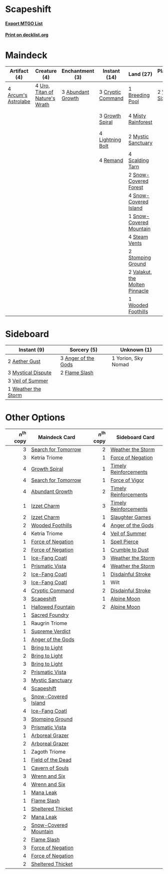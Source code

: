 # Scapeshift

#### [Export MTGO List](../collection/Scapeshift/Scapeshift.txt)
#### [Print on decklist.org](http://decklist.org/?deckmain=3%09Abundant%20Growth%0A4%09Arcum's%20Astrolabe%0A1%09Breeding%20Pool%0A3%09Cryptic%20Command%0A3%09Growth%20Spiral%0A2%09Ketria%20Triome%0A4%09Lightning%20Bolt%0A4%09Misty%20Rainforest%0A2%09Mystic%20Sanctuary%0A4%09Remand%0A4%09Scalding%20Tarn%0A2%09Scapeshift%0A2%09Search%20for%20Tomorrow%0A2%09Snow-Covered%20Forest%0A4%09Snow-Covered%20Island%0A1%09Snow-Covered%20Mountain%0A4%09Steam%20Vents%0A2%09Stomping%20Ground%0A4%09Uro,%20Titan%20of%20Nature's%20Wrath%0A2%09Valakut,%20the%20Molten%20Pinnacle%0A1%09Wooded%20Foothills%0A2%09Wrenn%20and%20Six&deckside=2%09Aether%20Gust%0A3%09Anger%20of%20the%20Gods%0A2%09Flame%20Slash%0A3%09Mystical%20Dispute%0A3%09Veil%20of%20Summer%0A1%09Weather%20the%20Storm%0A1%09Yorion,%20Sky%20Nomad)
# Maindeck

|                                         Artifact (4)                                         |                                              Creature (4)                                               |                                      Enchantment (3)                                       |                                        Instant (14)                                        |                                                Land (27)                                                |                                     Planeswalker (2)                                     |                                          Sorcery (4)                                           |  Unknown (2)  |
|----------------------------------------------------------------------------------------------|---------------------------------------------------------------------------------------------------------|--------------------------------------------------------------------------------------------|--------------------------------------------------------------------------------------------|---------------------------------------------------------------------------------------------------------|------------------------------------------------------------------------------------------|------------------------------------------------------------------------------------------------|---------------|
|4 [Arcum's Astrolabe](http://gatherer.wizards.com/Pages/Card/Details.aspx?multiverseid=464169)|4 [Uro, Titan of Nature's Wrath](http://gatherer.wizards.com/Pages/Card/Details.aspx?multiverseid=476480)|3 [Abundant Growth](http://gatherer.wizards.com/Pages/Card/Details.aspx?multiverseid=240017)|3 [Cryptic Command](http://gatherer.wizards.com/Pages/Card/Details.aspx?multiverseid=438614)|1 [Breeding Pool](http://gatherer.wizards.com/Pages/Card/Details.aspx?multiverseid=97088)                |2 [Wrenn and Six](http://gatherer.wizards.com/Pages/Card/Details.aspx?multiverseid=464166)|2 [Scapeshift](http://gatherer.wizards.com/Pages/Card/Details.aspx?multiverseid=447337)         |2 Ketria Triome|
|                                                                                              |                                                                                                         |                                                                                            |3 [Growth Spiral](http://gatherer.wizards.com/Pages/Card/Details.aspx?multiverseid=457322)  |4 [Misty Rainforest](http://gatherer.wizards.com/Pages/Card/Details.aspx?multiverseid=405102)            |                                                                                          |2 [Search for Tomorrow](http://gatherer.wizards.com/Pages/Card/Details.aspx?multiverseid=205408)|               |
|                                                                                              |                                                                                                         |                                                                                            |4 [Lightning Bolt](http://gatherer.wizards.com/Pages/Card/Details.aspx?multiverseid=806)    |2 [Mystic Sanctuary](http://gatherer.wizards.com/Pages/Card/Details.aspx?multiverseid=473209)            |                                                                                          |                                                                                                |               |
|                                                                                              |                                                                                                         |                                                                                            |4 [Remand](http://gatherer.wizards.com/Pages/Card/Details.aspx?multiverseid=380255)         |4 [Scalding Tarn](http://gatherer.wizards.com/Pages/Card/Details.aspx?multiverseid=405107)               |                                                                                          |                                                                                                |               |
|                                                                                              |                                                                                                         |                                                                                            |                                                                                            |2 [Snow-Covered Forest](http://gatherer.wizards.com/Pages/Card/Details.aspx?multiverseid=121192)         |                                                                                          |                                                                                                |               |
|                                                                                              |                                                                                                         |                                                                                            |                                                                                            |4 [Snow-Covered Island](http://gatherer.wizards.com/Pages/Card/Details.aspx?multiverseid=121130)         |                                                                                          |                                                                                                |               |
|                                                                                              |                                                                                                         |                                                                                            |                                                                                            |1 [Snow-Covered Mountain](http://gatherer.wizards.com/Pages/Card/Details.aspx?multiverseid=121233)       |                                                                                          |                                                                                                |               |
|                                                                                              |                                                                                                         |                                                                                            |                                                                                            |4 [Steam Vents](http://gatherer.wizards.com/Pages/Card/Details.aspx?multiverseid=405109)                 |                                                                                          |                                                                                                |               |
|                                                                                              |                                                                                                         |                                                                                            |                                                                                            |2 [Stomping Ground](http://gatherer.wizards.com/Pages/Card/Details.aspx?multiverseid=405110)             |                                                                                          |                                                                                                |               |
|                                                                                              |                                                                                                         |                                                                                            |                                                                                            |2 [Valakut, the Molten Pinnacle](http://gatherer.wizards.com/Pages/Card/Details.aspx?multiverseid=190400)|                                                                                          |                                                                                                |               |
|                                                                                              |                                                                                                         |                                                                                            |                                                                                            |1 [Wooded Foothills](http://gatherer.wizards.com/Pages/Card/Details.aspx?multiverseid=405116)            |                                                                                          |                                                                                                |               |


# Sideboard

|                                         Instant (9)                                          |                                         Sorcery (5)                                          |    Unknown (1)    |
|----------------------------------------------------------------------------------------------|----------------------------------------------------------------------------------------------|-------------------|
|2 [Aether Gust](http://gatherer.wizards.com/Pages/Card/Details.aspx?multiverseid=466796)      |3 [Anger of the Gods](http://gatherer.wizards.com/Pages/Card/Details.aspx?multiverseid=438682)|1 Yorion, Sky Nomad|
|3 [Mystical Dispute](http://gatherer.wizards.com/Pages/Card/Details.aspx?multiverseid=473020) |2 [Flame Slash](http://gatherer.wizards.com/Pages/Card/Details.aspx?multiverseid=416914)      |                   |
|3 [Veil of Summer](http://gatherer.wizards.com/Pages/Card/Details.aspx?multiverseid=466952)   |                                                                                              |                   |
|1 [Weather the Storm](http://gatherer.wizards.com/Pages/Card/Details.aspx?multiverseid=464140)|                                                                                              |                   |


# Other Options

|*n*<sup>th</sup> copy|                                         Maindeck Card                                          |*n*<sup>th</sup> copy|                                         Sideboard Card                                         |
|--------------------:|------------------------------------------------------------------------------------------------|--------------------:|------------------------------------------------------------------------------------------------|
|                    3|[Search for Tomorrow](http://gatherer.wizards.com/Pages/Card/Details.aspx?multiverseid=205408)  |                    2|[Weather the Storm](http://gatherer.wizards.com/Pages/Card/Details.aspx?multiverseid=464140)    |
|                    3|Ketria Triome                                                                                   |                    1|[Force of Negation](http://gatherer.wizards.com/Pages/Card/Details.aspx?multiverseid=464001)    |
|                    4|[Growth Spiral](http://gatherer.wizards.com/Pages/Card/Details.aspx?multiverseid=457322)        |                    1|[Timely Reinforcements](http://gatherer.wizards.com/Pages/Card/Details.aspx?multiverseid=220074)|
|                    4|[Search for Tomorrow](http://gatherer.wizards.com/Pages/Card/Details.aspx?multiverseid=205408)  |                    1|[Force of Vigor](http://gatherer.wizards.com/Pages/Card/Details.aspx?multiverseid=464113)       |
|                    4|[Abundant Growth](http://gatherer.wizards.com/Pages/Card/Details.aspx?multiverseid=240017)      |                    2|[Timely Reinforcements](http://gatherer.wizards.com/Pages/Card/Details.aspx?multiverseid=220074)|
|                    1|[Izzet Charm](http://gatherer.wizards.com/Pages/Card/Details.aspx?multiverseid=338413)          |                    3|[Timely Reinforcements](http://gatherer.wizards.com/Pages/Card/Details.aspx?multiverseid=220074)|
|                    2|[Izzet Charm](http://gatherer.wizards.com/Pages/Card/Details.aspx?multiverseid=338413)          |                    1|[Slaughter Games](http://gatherer.wizards.com/Pages/Card/Details.aspx?multiverseid=290532)      |
|                    2|[Wooded Foothills](http://gatherer.wizards.com/Pages/Card/Details.aspx?multiverseid=405116)     |                    4|[Anger of the Gods](http://gatherer.wizards.com/Pages/Card/Details.aspx?multiverseid=438682)    |
|                    4|Ketria Triome                                                                                   |                    4|[Veil of Summer](http://gatherer.wizards.com/Pages/Card/Details.aspx?multiverseid=466952)       |
|                    1|[Force of Negation](http://gatherer.wizards.com/Pages/Card/Details.aspx?multiverseid=464001)    |                    1|[Spell Pierce](http://gatherer.wizards.com/Pages/Card/Details.aspx?multiverseid=425876)         |
|                    2|[Force of Negation](http://gatherer.wizards.com/Pages/Card/Details.aspx?multiverseid=464001)    |                    1|[Crumble to Dust](http://gatherer.wizards.com/Pages/Card/Details.aspx?multiverseid=401850)      |
|                    1|[Ice-Fang Coatl](http://gatherer.wizards.com/Pages/Card/Details.aspx?multiverseid=464152)       |                    3|[Weather the Storm](http://gatherer.wizards.com/Pages/Card/Details.aspx?multiverseid=464140)    |
|                    1|[Prismatic Vista](http://gatherer.wizards.com/Pages/Card/Details.aspx?multiverseid=464193)      |                    4|[Weather the Storm](http://gatherer.wizards.com/Pages/Card/Details.aspx?multiverseid=464140)    |
|                    2|[Ice-Fang Coatl](http://gatherer.wizards.com/Pages/Card/Details.aspx?multiverseid=464152)       |                    1|[Disdainful Stroke](http://gatherer.wizards.com/Pages/Card/Details.aspx?multiverseid=420705)    |
|                    3|[Ice-Fang Coatl](http://gatherer.wizards.com/Pages/Card/Details.aspx?multiverseid=464152)       |                    1|Wilt                                                                                            |
|                    4|[Cryptic Command](http://gatherer.wizards.com/Pages/Card/Details.aspx?multiverseid=438614)      |                    2|[Disdainful Stroke](http://gatherer.wizards.com/Pages/Card/Details.aspx?multiverseid=420705)    |
|                    3|[Scapeshift](http://gatherer.wizards.com/Pages/Card/Details.aspx?multiverseid=447337)           |                    1|[Alpine Moon](http://gatherer.wizards.com/Pages/Card/Details.aspx?multiverseid=447264)          |
|                    1|[Hallowed Fountain](http://gatherer.wizards.com/Pages/Card/Details.aspx?multiverseid=97071)     |                    2|[Alpine Moon](http://gatherer.wizards.com/Pages/Card/Details.aspx?multiverseid=447264)          |
|                    1|[Sacred Foundry](http://gatherer.wizards.com/Pages/Card/Details.aspx?multiverseid=405106)       |                     |                                                                                                |
|                    1|Raugrin Triome                                                                                  |                     |                                                                                                |
|                    1|[Supreme Verdict](http://gatherer.wizards.com/Pages/Card/Details.aspx?multiverseid=438776)      |                     |                                                                                                |
|                    1|[Anger of the Gods](http://gatherer.wizards.com/Pages/Card/Details.aspx?multiverseid=438682)    |                     |                                                                                                |
|                    1|[Bring to Light](http://gatherer.wizards.com/Pages/Card/Details.aspx?multiverseid=401831)       |                     |                                                                                                |
|                    2|[Bring to Light](http://gatherer.wizards.com/Pages/Card/Details.aspx?multiverseid=401831)       |                     |                                                                                                |
|                    3|[Bring to Light](http://gatherer.wizards.com/Pages/Card/Details.aspx?multiverseid=401831)       |                     |                                                                                                |
|                    2|[Prismatic Vista](http://gatherer.wizards.com/Pages/Card/Details.aspx?multiverseid=464193)      |                     |                                                                                                |
|                    3|[Mystic Sanctuary](http://gatherer.wizards.com/Pages/Card/Details.aspx?multiverseid=473209)     |                     |                                                                                                |
|                    4|[Scapeshift](http://gatherer.wizards.com/Pages/Card/Details.aspx?multiverseid=447337)           |                     |                                                                                                |
|                    5|[Snow-Covered Island](http://gatherer.wizards.com/Pages/Card/Details.aspx?multiverseid=121130)  |                     |                                                                                                |
|                    4|[Ice-Fang Coatl](http://gatherer.wizards.com/Pages/Card/Details.aspx?multiverseid=464152)       |                     |                                                                                                |
|                    3|[Stomping Ground](http://gatherer.wizards.com/Pages/Card/Details.aspx?multiverseid=405110)      |                     |                                                                                                |
|                    3|[Prismatic Vista](http://gatherer.wizards.com/Pages/Card/Details.aspx?multiverseid=464193)      |                     |                                                                                                |
|                    1|[Arboreal Grazer](http://gatherer.wizards.com/Pages/Card/Details.aspx?multiverseid=461076)      |                     |                                                                                                |
|                    2|[Arboreal Grazer](http://gatherer.wizards.com/Pages/Card/Details.aspx?multiverseid=461076)      |                     |                                                                                                |
|                    1|Zagoth Triome                                                                                   |                     |                                                                                                |
|                    1|[Field of the Dead](http://gatherer.wizards.com/Pages/Card/Details.aspx?multiverseid=467001)    |                     |                                                                                                |
|                    1|[Cavern of Souls](http://gatherer.wizards.com/Pages/Card/Details.aspx?multiverseid=278058)      |                     |                                                                                                |
|                    3|[Wrenn and Six](http://gatherer.wizards.com/Pages/Card/Details.aspx?multiverseid=464166)        |                     |                                                                                                |
|                    4|[Wrenn and Six](http://gatherer.wizards.com/Pages/Card/Details.aspx?multiverseid=464166)        |                     |                                                                                                |
|                    1|[Mana Leak](http://gatherer.wizards.com/Pages/Card/Details.aspx?multiverseid=45242)             |                     |                                                                                                |
|                    1|[Flame Slash](http://gatherer.wizards.com/Pages/Card/Details.aspx?multiverseid=416914)          |                     |                                                                                                |
|                    1|[Sheltered Thicket](http://gatherer.wizards.com/Pages/Card/Details.aspx?multiverseid=426950)    |                     |                                                                                                |
|                    2|[Mana Leak](http://gatherer.wizards.com/Pages/Card/Details.aspx?multiverseid=45242)             |                     |                                                                                                |
|                    2|[Snow-Covered Mountain](http://gatherer.wizards.com/Pages/Card/Details.aspx?multiverseid=121233)|                     |                                                                                                |
|                    2|[Flame Slash](http://gatherer.wizards.com/Pages/Card/Details.aspx?multiverseid=416914)          |                     |                                                                                                |
|                    3|[Force of Negation](http://gatherer.wizards.com/Pages/Card/Details.aspx?multiverseid=464001)    |                     |                                                                                                |
|                    4|[Force of Negation](http://gatherer.wizards.com/Pages/Card/Details.aspx?multiverseid=464001)    |                     |                                                                                                |
|                    2|[Sheltered Thicket](http://gatherer.wizards.com/Pages/Card/Details.aspx?multiverseid=426950)    |                     |                                                                                                |

